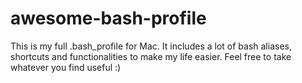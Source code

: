 # awesome-bash-profile
This is my full .bash_profile for Mac. It includes a lot of bash aliases, shortcuts and functionalities to make my life easier. Feel free to take whatever you find useful :)
